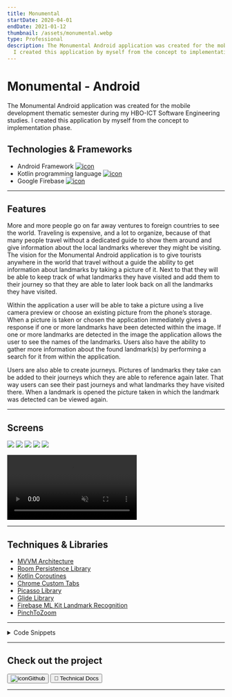 ```yaml
---
title: Monumental
startDate: 2020-04-01
endDate: 2021-01-12
thumbnail: /assets/monumental.webp
type: Professional
description: The Monumental Android application was created for the mobile development thematic semester during my HBO-ICT Software Engineering studies.
  I created this application by myself from the concept to implementation phase. 
---
```

# Monumental - Android

The Monumental Android application was created for the mobile development thematic semester during my HBO-ICT Software Engineering studies.
I created this application by myself from the concept to implementation phase.

## Technologies & Frameworks

* Android Framework [![icon](/assets/android.png)](https://developer.android.com/)
* Kotlin programming language [![icon](/assets/kotlin.png)](https://kotlinlang.org/)
* Google Firebase [![icon](/assets/firebase.png)](https://firebase.google.com/)

- - -

## Features

More and more people go on far away ventures to foreign countries to see the world.
Traveling is expensive, and a lot to organize, because of that many people travel without a
dedicated guide to show them around and give information about the local landmarks
wherever they might be visiting. The vision for the Monumental Android application is to give
tourists anywhere in the world that travel without a guide the ability to get information about
landmarks by taking a picture of it. Next to that they will be able to keep track of what
landmarks they have visited and add them to their journey so that they are able to later look
back on all the landmarks they have visited.

Within the application a user will be able to take a picture using a live camera preview or
choose an existing picture from the phone’s storage. When a picture is taken or chosen the
application immediately gives a response if one or more landmarks have been detected
within the image. If one or more landmarks are detected in the image the application allows
the user to see the names of the landmarks. Users also have the ability to gather more
information about the found landmark(s) by performing a search for it from within the
application.

Users are also able to create journeys. Pictures of landmarks they take can be added to their
journeys which they are able to reference again later. That way users can see their past
journeys and what landmarks they have visited there. When a landmark is opened the picture
taken in which the landmark was detected can be viewed again.

- - -

## Screens

<div class="images-grid">
<img src="/assets/monumental_1.webp" />
<img src="/assets/monumental_2.webp" />
<img src="/assets/monumental_3.webp" />
<img src="/assets/monumental_4.webp" />
<img src="/assets/monumental_5.webp" />
</div>

<video autoplay muted loop playsinline controls src="/assets/monumental_demo.webm"></video>

- - -

## Techniques & Libraries

* [MVVM Architecture](https://developer.android.com/jetpack/guide)
* [Room Persistence Library](https://developer.android.com/training/data-storage/room)
* [Kotlin Coroutines](https://developer.android.com/kotlin/coroutines)
* [Chrome Custom Tabs](https://developer.chrome.com/docs/android/custom-tabs/overview/)
* [Picasso Library](https://developer.chrome.com/docs/android/custom-tabs/overview/)
* [Glide Library](https://developer.chrome.com/docs/android/custom-tabs/overview/)
* [Firebase ML Kit Landmark Recognition](https://firebase.google.com/docs/ml-kit/recognize-landmarks)
* [PinchToZoom](https://github.com/martinwithaar/PinchToZoom)

- - -

<details >
<summary>Code Snippets</summary>
<div>

The following are some code snippets of pieces of code I'm proud of from this project. The snippets demonstrate clean, concise and powerful code. *(Code has been compacted)*

**ViewModel for the Landmarks fragment**\
All communication between the View and Model is done through the ViewModel according to the MVVM architecture as is demonstrated throughout the project.

```javascript
package com.example.monumental.viewModel.landmark

class LandmarksViewModel(application: Application) : AndroidViewModel(application) {

    private val landmarkRepository = LandmarkRepository(application.applicationContext)
    private val journeyRepository = JourneyRepository(application.applicationContext)
    private val bitmapHelper = BitmapHelper()
    private val mediaFileHelper = MediaFileHelper()

    private val mainScope = CoroutineScope(Dispatchers.Main)

    /**Inserts new Landmark
     * @return Long ID of inserted journey */
    fun createLandmark(landmark: Landmark) { mainScope.launch {
    landmarkRepository.insertLandmark(landmark) } }
    /**Gets all Landmarks of Journey
     * @param journeyId ID of Landmark to get Landmarks of
     * @return List of Landmarks */
    fun getLandmarksByJourney(journeyId: Int): LiveData<List<Landmark>?> {
    return landmarkRepository.getLandmarksByJourney(journeyId) }
    /**Sets the active Journey, unset all other journeys
     * @param journey Journey to set to active */
    fun setActiveJourney(journey: Journey) { mainScope.launch { journeyRepository.setActiveJourney(journey) } }
    /**Gets a Bitmap from the device storage
     * @param contentResolver ContentResolver class provides applications access to the content model
     * @param imageUri Uri image to retrieve
     * @return Bitmap that's retrieved */
    fun getBitmap(contentResolver: ContentResolver?, imageUri: Uri): Bitmap? {
    return bitmapHelper.getBitmap(contentResolver!!, imageUri) }
    /** Creates a File for saving an image
     * @return File */
    fun getOutputMediaFile(): File? { return mediaFileHelper.getOutputMediaFile() }
    /**Creates a file Uri for saving an image
     * @return Uri from File */
    fun getOutputMediaFileUri(): Uri { return mediaFileHelper.getOutputMediaFileUri() }
    /**Removes a Landmark
     * @param landmark Landmark to remove */
    fun deleteLandmark(landmark: Landmark): Int = runBlocking {
    return@runBlocking landmarkRepository.deleteLandmark(landmark) }
}
```

**Journeys fragment delete operation**\
These methods demonstrate the builder design pattern and, object-oriented and effective functional programming approach and proper use of the Kotlin programming language.

```javascript
/**When Journey delete button is clicked
 * Builds dialog for delete confirmation
 * @param journey Journey to delete */
private fun journeyDelete(journey: Journey) {
    val builder: AlertDialog.Builder = AlertDialog.Builder(context)
        .setTitle("Remove ${journey.name}?")
        .setMessage("Are you sure?")
        .setPositiveButton("Yes") { dialog, _ ->
            deleteJourney(journey)
            dialog.dismiss() }
        .setNegativeButton("No") { dialog, _ -> dialog.dismiss() }
    val alert: AlertDialog = builder.create()
    alert.show() }

/** Deleted journey from database and alerts user of opreration success
 * @param journey Journey to update */
private fun deleteJourney(journey: Journey) {
    if (viewModel.deleteJourney(journey) == 1) { // Returns number of affected rows
        Toast.makeText(requireContext(), getString(R.string.journey_deleted, journey.name),
            Toast.LENGTH_SHORT).show()
    } else {
        Toast.makeText(requireContext(), getString(R.string.journey_not_deleted, journey.name),
            Toast.LENGTH_SHORT).show()
    }
}
```



</div>
</details>

- - -

## Check out the project

<a href="https://github.com/alianza/Monumental"><button><img src="/assets/github.png" alt="icon" />Github</button></a>
<a href="https://drive.google.com/file/d/162SAxWKRrIahK1M_R8Q7BtnR_OMhz13o/view?usp=sharing"><button><img src="data:image/gif;base64,R0lGODlhAQABAAD/ACwAAAAAAQABAAACADs=" alt="icon" />📘 Technical Docs</button></a>

- - -
